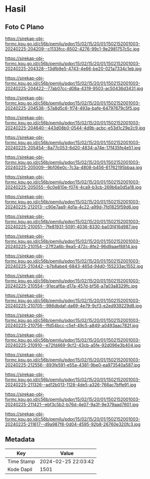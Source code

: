 # Hasil

## Foto C Plano

https://sirekap-obj-formc.kpu.go.id/c56b/pemilu/pdpr/15/02/15/20/01/1502152001003-20240225-204209--c1133fcc-8502-4276-99c1-9e2981757c5c.jpg

https://sirekap-obj-formc.kpu.go.id/c56b/pemilu/pdpr/15/02/15/20/01/1502152001003-20240225-204328--13dfb9e5-4743-4e66-be20-021a7334c1eb.jpg

https://sirekap-obj-formc.kpu.go.id/c56b/pemilu/pdpr/15/02/15/20/01/1502152001003-20240225-204422--77ab07cc-d08a-4319-9503-ac50436d3431.jpg

https://sirekap-obj-formc.kpu.go.id/c56b/pemilu/pdpr/15/02/15/20/01/1502152001003-20240225-204538--57a8d5c6-1f74-493a-bafe-64797679c5f5.jpg

https://sirekap-obj-formc.kpu.go.id/c56b/pemilu/pdpr/15/02/15/20/01/1502152001003-20240225-204640--443d08b0-0544-4d9b-acbc-e53d1c29e2c9.jpg

https://sirekap-obj-formc.kpu.go.id/c56b/pemilu/pdpr/15/02/15/20/01/1502152001003-20240225-205454--8a77c053-6d20-4834-a74e-17f435fe4e51.jpg

https://sirekap-obj-formc.kpu.go.id/c56b/pemilu/pdpr/15/02/15/20/01/1502152001003-20240225-205009--9b106e0c-7c3a-4808-b456-61762195bbaa.jpg

https://sirekap-obj-formc.kpu.go.id/c56b/pemilu/pdpr/15/02/15/20/01/1502152001003-20240225-205055--6c0e810e-f074-4ca9-b3cb-269b6a0d5a18.jpg

https://sirekap-obj-formc.kpu.go.id/c56b/pemilu/pdpr/15/02/15/20/01/1502152001003-20240225-212013--c90e7aa9-4d1a-4c22-a99d-7fd1825f59d6.jpg

https://sirekap-obj-formc.kpu.go.id/c56b/pemilu/pdpr/15/02/15/20/01/1502152001003-20240225-210051--7fe81931-5091-4036-8330-ba03f416d987.jpg

https://sirekap-obj-formc.kpu.go.id/c56b/pemilu/pdpr/15/02/15/20/01/1502152001003-20240225-210154--27ff2a6b-9ea5-472c-8fe2-96d9aaef8814.jpg

https://sirekap-obj-formc.kpu.go.id/c56b/pemilu/pdpr/15/02/15/20/01/1502152001003-20240225-210442--b7b8abe4-6843-465d-94d0-155233ac1552.jpg

https://sirekap-obj-formc.kpu.go.id/c56b/pemilu/pdpr/15/02/15/20/01/1502152001003-20240225-210554--91ecaf6a-d17a-457d-bf56-a7a03a8329fc.jpg

https://sirekap-obj-formc.kpu.go.id/c56b/pemilu/pdpr/15/02/15/20/01/1502152001003-20240225-210705--986dbdaf-da69-4e79-9cf3-e2ed939229d8.jpg

https://sirekap-obj-formc.kpu.go.id/c56b/pemilu/pdpr/15/02/15/20/01/1502152001003-20240225-210756--ffd54bcc-c5ef-49c5-a849-a0493aac782f.jpg

https://sirekap-obj-formc.kpu.go.id/c56b/pemilu/pdpr/15/02/15/20/01/1502152001003-20240225-210910--e72fd469-9cf2-43cb-a5fe-92d096e3b404.jpg

https://sirekap-obj-formc.kpu.go.id/c56b/pemilu/pdpr/15/02/15/20/01/1502152001003-20240225-212556--893fe591-e55a-4381-9be0-ea973540a587.jpg

https://sirekap-obj-formc.kpu.go.id/c56b/pemilu/pdpr/15/02/15/20/01/1502152001003-20240225-211326--ad12b013-1128-4de5-a326-766ac7bffe91.jpg

https://sirekap-obj-formc.kpu.go.id/c56b/pemilu/pdpr/15/02/15/20/01/1502152001003-20240225-211421--ebf3c5b2-b76d-4e07-9a3f-9e379aad7601.jpg

https://sirekap-obj-formc.kpu.go.id/c56b/pemilu/pdpr/15/02/15/20/01/1502152001003-20240225-211617--d9a987f8-0d04-4595-92b8-26760e320fc3.jpg


## Metadata

| Key        | Value               |
| ---------- | ------------------- |
| Time Stamp | 2024-02-25 22:03:42 |
| Kode Dapil | 1501                |



